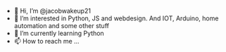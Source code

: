 - 👋 Hi, I’m @jacobwakeup21
- 👀 I’m interested in Python, JS and webdesign. And IOT, Arduino, home automation and some other stuff
- 🌱 I’m currently learning Python
- 📫 How to reach me ...

<!---
jacobwakeup21/jacobwakeup21 is a ✨ special ✨ repository because its `README.md` (this file) appears on your GitHub profile.
You can click the Preview link to take a look at your changes.
--->
